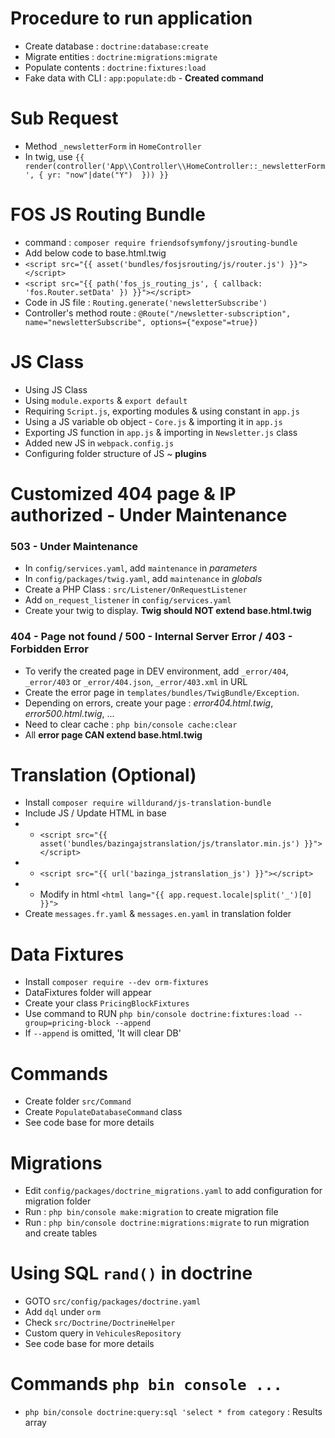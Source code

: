 # Procedure to run application

- Create database : `doctrine:database:create`
- Migrate entities : `doctrine:migrations:migrate`
- Populate contents : `doctrine:fixtures:load`
- Fake data with CLI : `app:populate:db` - **Created command**

# Sub Request

- Method `_newsletterForm` in `HomeController`
- In twig, use `{{ render(controller('App\\Controller\\HomeController::_newsletterForm', { yr: "now"|date("Y")  })) }}`

# FOS JS Routing Bundle

- command : `composer require friendsofsymfony/jsrouting-bundle`
- Add below code to base.html.twig
- `<script src="{{ asset('bundles/fosjsrouting/js/router.js') }}"></script>`
- `<script src="{{ path('fos_js_routing_js', { callback: 'fos.Router.setData' }) }}"></script>`
- Code in JS file : `Routing.generate('newsletterSubscribe')`
- Controller's method route : `@Route("/newsletter-subscription", name="newsletterSubscribe", options={"expose"=true})`

# JS Class

- Using JS Class
- Using `module.exports` & `export default`
- Requiring `Script.js`, exporting modules & using constant in `app.js`
- Using a JS variable ob object - `Core.js` & importing it in `app.js`
- Exporting JS function in `app.js` & importing in `Newsletter.js` class
- Added new JS in `webpack.config.js`
- Configuring folder structure of JS ~ **plugins**

# Customized 404 page & IP authorized - Under Maintenance

### 503 - Under Maintenance

- In `config/services.yaml`, add `maintenance` in *parameters*
- In `config/packages/twig.yaml`, add `maintenance` in *globals*
- Create a PHP Class : `src/Listener/OnRequestListener`
- Add `on_request_listener` in `config/services.yaml` 
- Create your twig to display. **Twig should NOT extend base.html.twig**

### 404 - Page not found / 500 - Internal Server Error / 403 - Forbidden Error

- To verify the created page in DEV environment, add `_error/404`, `_error/403` or `_error/404.json`, `_error/403.xml` in URL 
- Create the error page in `templates/bundles/TwigBundle/Exception`.
- Depending on errors, create your page : *error404.html.twig*, *error500.html.twig*, ...
- Need to clear cache : `php bin/console cache:clear`
- All **error page CAN extend base.html.twig**

# Translation (Optional)

- Install `composer require willdurand/js-translation-bundle`
- Include JS / Update HTML in base
- - `<script src="{{ asset('bundles/bazingajstranslation/js/translator.min.js') }}"></script>`
- - `<script src="{{ url('bazinga_jstranslation_js') }}"></script>`
- - Modify in html `<html lang="{{ app.request.locale|split('_')[0] }}">` 
- Create `messages.fr.yaml` & `messages.en.yaml` in translation folder

# Data Fixtures

- Install `composer require --dev orm-fixtures`
- DataFixtures folder will appear
- Create your class `PricingBlockFixtures`
- Use command to RUN `php bin/console doctrine:fixtures:load --group=pricing-block --append`
- If `--append` is omitted, 'It will clear DB'

# Commands

- Create folder `src/Command`
- Create `PopulateDatabaseCommand` class
- See code base for more details

# Migrations

- Edit `config/packages/doctrine_migrations.yaml` to add configuration for migration folder
- Run : `php bin/console make:migration` to create migration file
- Run : `php bin/console doctrine:migrations:migrate` to run migration and create tables

# Using SQL `rand()` in doctrine

- GOTO `src/config/packages/doctrine.yaml`
- Add `dql` under `orm`
- Check `src/Doctrine/DoctrineHelper`
- Custom query in `VehiculesRepository`
- See code base for more details


# Commands `php bin console ...`

- `php bin/console doctrine:query:sql 'select * from category` : Results array